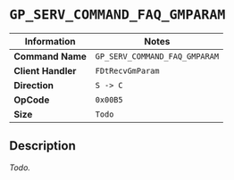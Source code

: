# `GP_SERV_COMMAND_FAQ_GMPARAM`

| Information               | Notes |
|---                        |---    |
| **Command Name**          | `GP_SERV_COMMAND_FAQ_GMPARAM` |
| **Client Handler**        | `FDtRecvGmParam` |
| **Direction**             | `S -> C` |
| **OpCode**                | `0x00B5` |
| **Size**                  | `Todo` |

## Description

_Todo._
